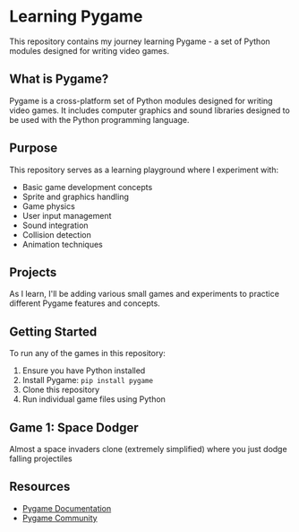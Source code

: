 # Learning Pygame

This repository contains my journey learning Pygame - a set of Python modules designed for writing video games.

## What is Pygame?

Pygame is a cross-platform set of Python modules designed for writing video games. It includes computer graphics and sound libraries designed to be used with the Python programming language.

## Purpose

This repository serves as a learning playground where I experiment with:

- Basic game development concepts
- Sprite and graphics handling
- Game physics
- User input management
- Sound integration
- Collision detection
- Animation techniques

## Projects

As I learn, I'll be adding various small games and experiments to practice different Pygame features and concepts.

## Getting Started

To run any of the games in this repository:

1. Ensure you have Python installed
2. Install Pygame: `pip install pygame`
3. Clone this repository
4. Run individual game files using Python

## Game 1: Space Dodger

Almost a space invaders clone (extremely simplified) where you just dodge falling projectiles

## Resources

- [Pygame Documentation](https://www.pygame.org/docs/)
- [Pygame Community](https://www.pygame.org/contribute.html)
